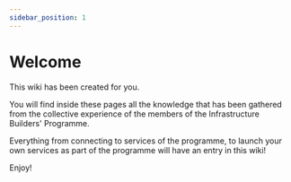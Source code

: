 ```yaml
---
sidebar_position: 1
---
```


# Welcome

This wiki has been created for you.

You will find inside these pages all the knowledge that has been gathered from the collective experience of the members of the Infrastructure Builders' Programme.

Everything from connecting to services of the programme, to launch your own services as part of the programme will have an entry in this wiki!

Enjoy!